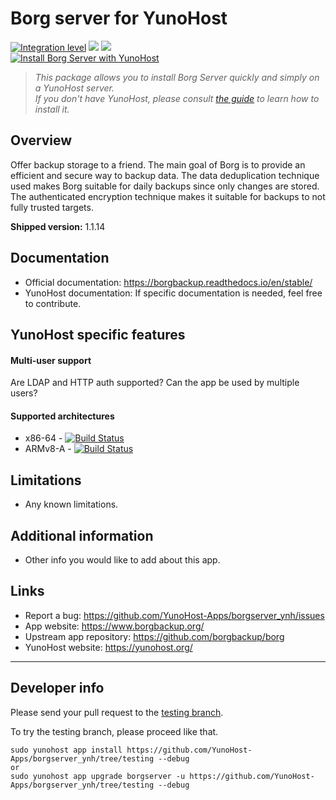 # Borg server for YunoHost

[![Integration level](https://dash.yunohost.org/integration/borgserver.svg)](https://dash.yunohost.org/appci/app/borgserver) ![](https://ci-apps.yunohost.org/ci/badges/borgserver.status.svg) ![](https://ci-apps.yunohost.org/ci/badges/borgserver.maintain.svg)  
[![Install Borg Server with YunoHost](https://install-app.yunohost.org/install-with-yunohost.svg)](https://install-app.yunohost.org/?app=borgserver)

> *This package allows you to install Borg Server quickly and simply on a YunoHost server.  
If you don't have YunoHost, please consult [the guide](https://yunohost.org/#/install) to learn how to install it.*

## Overview
Offer backup storage to a friend.
The main goal of Borg is to provide an efficient and secure way to backup data. The data deduplication technique used makes Borg suitable for daily backups since only changes are stored. The authenticated encryption technique makes it suitable for backups to not fully trusted targets.

**Shipped version:** 1.1.14

## Documentation

 * Official documentation: https://borgbackup.readthedocs.io/en/stable/
 * YunoHost documentation: If specific documentation is needed, feel free to contribute.

## YunoHost specific features

#### Multi-user support

Are LDAP and HTTP auth supported?
Can the app be used by multiple users?

#### Supported architectures

* x86-64 - [![Build Status](https://ci-apps.yunohost.org/ci/logs/borgserver%20%28Apps%29.svg)](https://ci-apps.yunohost.org/ci/apps/borgserver/)
* ARMv8-A - [![Build Status](https://ci-apps-arm.yunohost.org/ci/logs/REPLACEBYYOURAPP%20%28Apps%29.svg)](https://ci-apps-arm.yunohost.org/ci/apps/borgserver/)

## Limitations

* Any known limitations.

## Additional information

* Other info you would like to add about this app.

## Links

 * Report a bug: https://github.com/YunoHost-Apps/borgserver_ynh/issues
 * App website: https://www.borgbackup.org/
 * Upstream app repository: https://github.com/borgbackup/borg
 * YunoHost website: https://yunohost.org/

---

## Developer info

Please send your pull request to the [testing branch](https://github.com/YunoHost-Apps/borgserver_ynh/tree/testing).

To try the testing branch, please proceed like that.
```
sudo yunohost app install https://github.com/YunoHost-Apps/borgserver_ynh/tree/testing --debug
or
sudo yunohost app upgrade borgserver -u https://github.com/YunoHost-Apps/borgserver_ynh/tree/testing --debug
```
